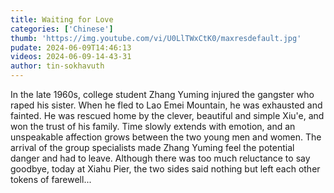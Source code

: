 ```yaml
---
title: Waiting for Love
categories: ['Chinese']
thumb: 'https://img.youtube.com/vi/U0LlTWxCtK0/maxresdefault.jpg'
pudate: 2024-06-09T14:46:13
videos: 2024-06-09-14-43-31
author: tin-sokhavuth
---
```

In the late 1960s, college student Zhang Yuming injured the gangster who raped his sister. When he fled to Lao Emei Mountain, he was exhausted and fainted. He was rescued home by the clever, beautiful and simple Xiu'e, and won the trust of his family. Time slowly extends with emotion, and an unspeakable affection grows between the two young men and women. The arrival of the group specialists made Zhang Yuming feel the potential danger and had to leave. Although there was too much reluctance to say goodbye, today at Xiahu Pier, the two sides said nothing but left each other tokens of farewell...